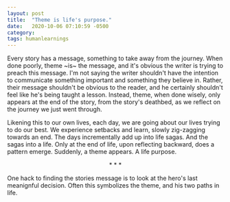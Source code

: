 ```yaml
---
layout: post
title:  "Theme is life's purpose."
date:   2020-10-06 07:10:59 -0500
category: 
tags: humanlearnings
---
```


Every story has a message, something to take away from the journey. When done poorly, theme ~is~ the message, and it's obvious the writer is trying to preach this message. I'm not saying the writer shouldn't have the intention to communicate something important and something they believe in. Rather, their message shouldn't be obvious to the reader, and he certainly shouldn't feel like he's being taught a lesson. Instead, theme, when done wisely, only appears at the end of the story, from the story's deathbed, as we reflect on the journey we just went through. 

Likening this to our own lives, each day, we are going about our lives trying to do our best. We experience setbacks and learn, slowly zig-zagging towards an end. The days incrementally add up into life sagas. And the sagas into a life. Only at the end of life, upon reflecting backward, does a pattern emerge. Suddenly, a theme appears. A life purpose.

<p style="text-align: center;"> * * * </p>

One hack to finding the stories message is to look at the hero's last meanignful decision. Often this symbolizes the theme, and his two paths in life.